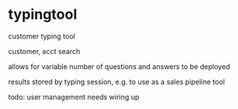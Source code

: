 # typingtool
customer typing tool

customer, acct search

allows for variable number of questions and answers to be deployed

results stored by typing session, e.g. to use as a sales pipeline tool

todo: user management needs wiring up
